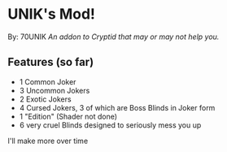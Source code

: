 # UNIK's Mod!
By: 70UNIK
*An addon to Cryptid that may or may not help you.*

## Features (so far)
- 1 Common Joker
- 3 Uncommon Jokers
- 2 Exotic Jokers
- 4 Cursed Jokers, 3 of which are Boss Blinds in Joker form
- 1 "Edition" (Shader not done)
- 6 very cruel Blinds designed to seriously mess you up

I'll make more over time
